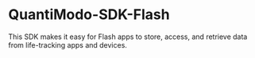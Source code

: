 # QuantiModo-SDK-Flash
This SDK makes it easy for Flash apps to store, access, and retrieve data from life-tracking apps and devices.
